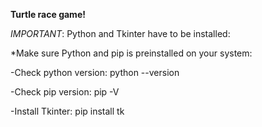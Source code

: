**Turtle race game!**

*IMPORTANT*:
 Python and Tkinter have to be installed:


*Make sure Python and pip is preinstalled on your system:

 -Check python version: python --version
 
 -Check pip version: pip -V
 
 -Install Tkinter: pip install tk
